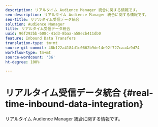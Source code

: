 ```yaml
---
description: リアルタイム Audience Manager 統合に関する情報です。
seo-description: リアルタイム Audience Manager 統合に関する情報です。
seo-title: リアルタイム受信データ統合
solution: Audience Manager
title: リアルタイム受信データ統合
uuid: 96f292bb-608c-41d3-8baa-a58ecb411db0
feature: Inbound Data Transfers
translation-type: tm+mt
source-git-commit: 48b122a4184d1c0662b9de14e92f727caa4a9d74
workflow-type: tm+mt
source-wordcount: '36'
ht-degree: 100%

---
```



# リアルタイム受信データ統合 {#real-time-inbound-data-integration}

リアルタイム Audience Manager 統合に関する情報です。

<!-- c_rt_data_int.xml -->